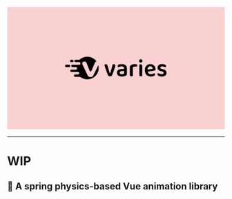<div align="center">
  <a href="">
    <img src="./varies.png">
  </a>
</div>

---

# WIP

## 🍰 A spring physics-based Vue animation library
